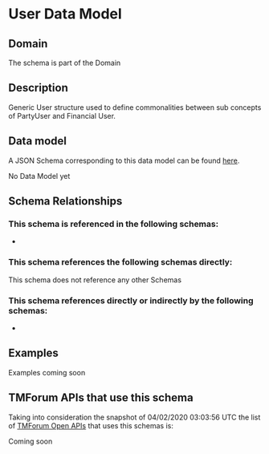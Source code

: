 # User Data Model

## Domain

The  schema is part of the  Domain

## Description

Generic User structure used to define commonalities between sub concepts of PartyUser and Financial User.

## Data model

A JSON Schema corresponding to this data model can be found
[here](https://github.com/tmforum-rand/schemas/blob/candidates/Common/User.schema.json).

No Data Model yet

## Schema Relationships

### This schema is referenced in the following schemas:

-

### This schema references the following schemas directly:

This schema does not reference any other Schemas

### This schema references directly or indirectly by the following schemas:

-



## Examples

Examples coming soon

## TMForum APIs that use this schema

Taking into consideration the snapshot of 04/02/2020 03:03:56 UTC the list of [TMForum Open APIs](https://www.tmforum.org/open-apis/) that uses this schemas is:

Coming soon